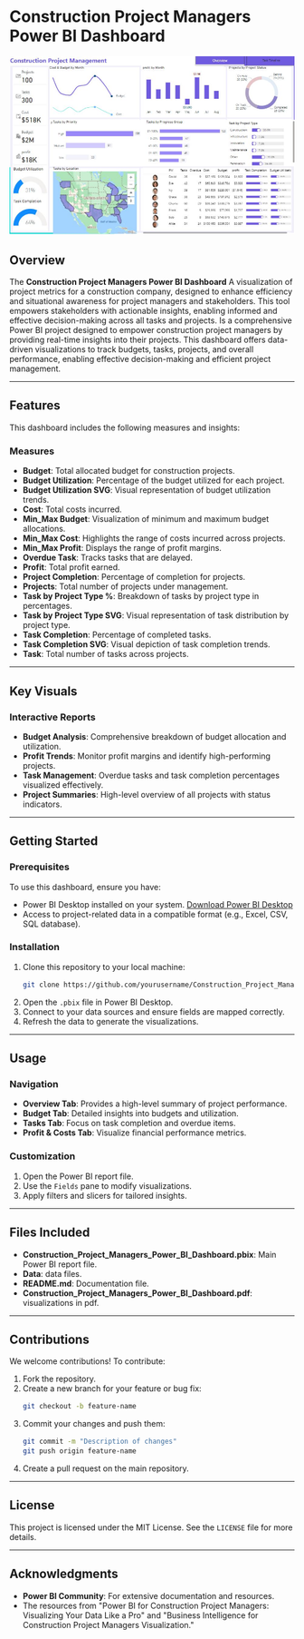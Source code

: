  # Construction Project Managers Power BI Dashboard

![alt text](pdf_photo/Dashboard_photo.JPG)

## Overview
The **Construction Project Managers Power BI Dashboard** A visualization of project metrics for a construction company, designed to enhance efficiency and situational awareness for project managers and stakeholders. This tool empowers stakeholders with actionable insights, enabling informed and effective decision-making across all tasks and projects. Is a comprehensive Power BI project designed to empower construction project managers by providing real-time insights into their projects. This dashboard offers data-driven visualizations to track budgets, tasks, projects, and overall performance, enabling effective decision-making and efficient project management.

---

## Features
This dashboard includes the following measures and insights:

### Measures
- **Budget**: Total allocated budget for construction projects.
- **Budget Utilization**: Percentage of the budget utilized for each project.
- **Budget Utilization SVG**: Visual representation of budget utilization trends.
- **Cost**: Total costs incurred.
- **Min_Max Budget**: Visualization of minimum and maximum budget allocations.
- **Min_Max Cost**: Highlights the range of costs incurred across projects.
- **Min_Max Profit**: Displays the range of profit margins.
- **Overdue Task**: Tracks tasks that are delayed.
- **Profit**: Total profit earned.
- **Project Completion**: Percentage of completion for projects.
- **Projects**: Total number of projects under management.
- **Task by Project Type %**: Breakdown of tasks by project type in percentages.
- **Task by Project Type SVG**: Visual representation of task distribution by project type.
- **Task Completion**: Percentage of completed tasks.
- **Task Completion SVG**: Visual depiction of task completion trends.
- **Task**: Total number of tasks across projects.

---

## Key Visuals
### Interactive Reports
- **Budget Analysis**: Comprehensive breakdown of budget allocation and utilization.
- **Profit Trends**: Monitor profit margins and identify high-performing projects.
- **Task Management**: Overdue tasks and task completion percentages visualized effectively.
- **Project Summaries**: High-level overview of all projects with status indicators.

---

## Getting Started
### Prerequisites
To use this dashboard, ensure you have:
- Power BI Desktop installed on your system. [Download Power BI Desktop](https://powerbi.microsoft.com/desktop/)
- Access to project-related data in a compatible format (e.g., Excel, CSV, SQL database).

### Installation
1. Clone this repository to your local machine:
   ```bash
   git clone https://github.com/yourusername/Construction_Project_Managers_Power_BI_Dashboard.git
   ```
2. Open the `.pbix` file in Power BI Desktop.
3. Connect to your data sources and ensure fields are mapped correctly.
4. Refresh the data to generate the visualizations.

---

## Usage
### Navigation
- **Overview Tab**: Provides a high-level summary of project performance.
- **Budget Tab**: Detailed insights into budgets and utilization.
- **Tasks Tab**: Focus on task completion and overdue items.
- **Profit & Costs Tab**: Visualize financial performance metrics.

### Customization
1. Open the Power BI report file.
2. Use the `Fields` pane to modify visualizations.
3. Apply filters and slicers for tailored insights.

---

## Files Included
- **Construction_Project_Managers_Power_BI_Dashboard.pbix**: Main Power BI report file.
- **Data**: data files.
- **README.md**: Documentation file.
- **Construction_Project_Managers_Power_BI_Dashboard.pdf**: visualizations in pdf.


---

## Contributions
We welcome contributions! To contribute:
1. Fork the repository.
2. Create a new branch for your feature or bug fix:
   ```bash
   git checkout -b feature-name
   ```
3. Commit your changes and push them:
   ```bash
   git commit -m "Description of changes"
   git push origin feature-name
   ```
4. Create a pull request on the main repository.

---

## License
This project is licensed under the MIT License. See the `LICENSE` file for more details.

---

## Acknowledgments
- **Power BI Community**: For extensive documentation and resources.
- The resources from "Power BI for Construction Project Managers: Visualizing Your Data Like a Pro" and "Business Intelligence for Construction Project Managers Visualization."


